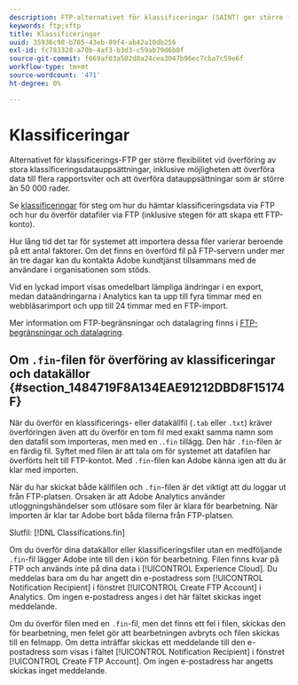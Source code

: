 ```yaml
---
description: FTP-alternativet för klassificeringar (SAINT) ger större flexibilitet vid överföring av stora klassificeringsdatauppsättningar, inklusive möjligheten att överföra data till flera rapportsviter och att överföra datauppsättningar som är större än 50 000 rader.
keywords: ftp;sftp
title: Klassificeringar
uuid: 35936c98-b785-43eb-89f4-ab42a10db256
exl-id: fc783328-a70b-4af3-b3d3-c59ab79d6b8f
source-git-commit: f669af03a502d8a24cea3047b96ec7cba7c59e6f
workflow-type: tm+mt
source-wordcount: '471'
ht-degree: 0%

---
```


# Klassificeringar

Alternativet för klassificerings-FTP ger större flexibilitet vid överföring av stora klassificeringsdatauppsättningar, inklusive möjligheten att överföra data till flera rapportsviter och att överföra datauppsättningar som är större än 50 000 rader.

Se [klassificeringar](https://experienceleague.adobe.com/docs/analytics/components/classifications/classifications-importer/c-working-with-saint.html) för steg om hur du hämtar klassificeringsdata via FTP och hur du överför datafiler via FTP (inklusive stegen för att skapa ett FTP-konto).

Hur lång tid det tar för systemet att importera dessa filer varierar beroende på ett antal faktorer. Om det finns en överförd fil på FTP-servern under mer än tre dagar kan du kontakta Adobe kundtjänst tillsammans med de användare i organisationen som stöds.

Vid en lyckad import visas omedelbart lämpliga ändringar i en export, medan dataändringarna i Analytics kan ta upp till fyra timmar med en webbläsarimport och upp till 24 timmar med en FTP-import.

Mer information om FTP-begränsningar och datalagring finns i [FTP-begränsningar och datalagring](/help/export/ftp-and-sftp/ftp-limits.md).

## Om `.fin`-filen för överföring av klassificeringar och datakällor {#section_1484719F8A134EAE91212DBD8F15174F}

När du överför en klassificerings- eller datakällfil (`.tab` eller `.txt`) kräver överföringen även att du överför en tom fil med exakt samma namn som den datafil som importeras, men med en .`.fin` tillägg. Den här `.fin`-filen är en färdig fil. Syftet med filen är att tala om för systemet att datafilen har överförts helt till FTP-kontot. Med `.fin`-filen kan Adobe känna igen att du är klar med importen.

När du har skickat både källfilen och `.fin`-filen är det viktigt att du loggar ut från FTP-platsen. Orsaken är att Adobe Analytics använder utloggningshändelser som utlösare som filer är klara för bearbetning. När importen är klar tar Adobe bort båda filerna från FTP-platsen.

Slutfil: [!DNL Classifications.fin]

Om du överför dina datakällor eller klassificeringsfiler utan en medföljande `.fin`-fil lägger Adobe inte till den i kön för bearbetning. Filen finns kvar på FTP och används inte på dina data i [!UICONTROL Experience Cloud]. Du meddelas bara om du har angett din e-postadress som [!UICONTROL Notification Recipient] i fönstret [!UICONTROL Create FTP Account] i Analytics. Om ingen e-postadress anges i det här fältet skickas inget meddelande.

Om du överför filen med en `.fin`-fil, men det finns ett fel i filen, skickas den för bearbetning, men felet gör att bearbetningen avbryts och filen skickas till en felmapp. Om detta inträffar skickas ett meddelande till den e-postadress som visas i fältet [!UICONTROL Notification Recipient] i fönstret [!UICONTROL Create FTP Account]. Om ingen e-postadress har angetts skickas inget meddelande.
